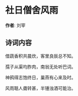 # 社日僧舍风雨

**作者**: 刘宰

## 诗词内容

借蔬香积共晨炊，客里良辰总不知。

孺子从渠均胙肉，南翁无处听巴词。

神鸦得志饱终日，巢燕有心来及时。

风雨聒人聋转甚，半锺浊酒可能治。

